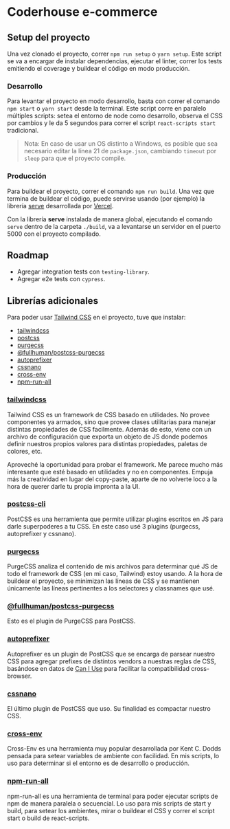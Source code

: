 # Coderhouse e-commerce

## Setup del proyecto

Una vez clonado el proyecto, correr `npm run setup` o `yarn setup`. Este script se va a encargar de instalar dependencias, ejecutar el linter, correr los tests emitiendo el coverage y buildear el código en modo producción.

### Desarrollo

Para levantar el proyecto en modo desarrollo, basta con correr el comando `npm start` o `yarn start` desde la terminal. Este script corre en paralelo múltiples scripts: setea el entorno de node como desarrollo, observa el CSS por cambios y le da 5 segundos para correr el script `react-scripts start` tradicional.

> Nota: En caso de usar un OS distinto a Windows, es posible que sea necesario editar la línea 21 de `package.json`, cambiando `timeout` por `sleep` para que el proyecto compile.

### Producción

Para buildear el proyecto, correr el comando `npm run build`. Una vez que termina de buildear el código, puede servirse usando (por ejemplo) la librería [serve](https://www.npmjs.com/package/serve) desarrollada por [Vercel](https://vercel.com/).

Con la librería **serve** instalada de manera global, ejecutando el comando `serve` dentro de la carpeta `./build`, va a levantarse un servidor en el puerto 5000 con el proyecto compilado.

## Roadmap

- Agregar integration tests con `testing-library`.
- Agregar e2e tests con `cypress`.

## Librerías adicionales

Para poder usar [Tailwind CSS](https://tailwindcss.com/) en el proyecto, tuve que instalar:

- [tailwindcss](#tailwindcss)
- [postcss](#postcss-cli)
- [purgecss](#purgecss)
- [@fullhuman/postcss-purgecss](#@fullhuman/postcss-purgecss)
- [autoprefixer](#autoprefixer)
- [cssnano](#cssnano)
- [cross-env](#cross-env)
- [npm-run-all](#npm-run-all)

### [tailwindcss](https://github.com/tailwindlabs/tailwindcss)

Tailwind CSS es un framework de CSS basado en utilidades. No provee componentes ya armados, sino que provee clases utilitarias para manejar distintas propiedades de CSS facilmente. Además de esto, viene con un archivo de configuración que exporta un objeto de JS donde podemos definir nuestros propios valores para distintas propiedades, paletas de colores, etc.

Aproveché la oportunidad para probar el framework. Me parece mucho más interesante que esté basado en utilidades y no en componentes. Empuja más la creatividad en lugar del copy-paste, aparte de no volverte loco a la hora de querer darle tu propia impronta a la UI.

### [postcss-cli](https://github.com/postcss/postcss-cli)

PostCSS es una herramienta que permite utilizar plugins escritos en JS para darle superpoderes a tu CSS. En este caso usé 3 plugins (purgecss, autoprefixer y cssnano).

### [purgecss](https://github.com/FullHuman/purgecss)

PurgeCSS analiza el contenido de mis archivos para determinar qué JS de todo el framework de CSS (en mi caso, Tailwind) estoy usando. A la hora de buildear el proyecto, se minimizan las líneas de CSS y se mantienen únicamente las líneas pertinentes a los selectores y classnames que usé.

### [@fullhuman/postcss-purgecss](https://github.com/FullHuman/purgecss/tree/master/packages/postcss-purgecss)

Esto es el plugin de PurgeCSS para PostCSS.

### [autoprefixer](https://github.com/postcss/autoprefixer)

Autoprefixer es un plugin de PostCSS que se encarga de parsear nuestro CSS para agregar prefixes de distintos vendors a nuestras reglas de CSS, basándose en datos de [Can I Use](https://caniuse.com/) para facilitar la compatibilidad cross-browser.

### [cssnano](https://github.com/cssnano/cssnano)

El último plugin de PostCSS que uso. Su finalidad es compactar nuestro CSS.

### [cross-env](https://github.com/kentcdodds/cross-env)

Cross-Env es una herramienta muy popular desarrollada por Kent C. Dodds pensada para setear variables de ambiente con facilidad. En mis scripts, lo uso para determinar si el entorno es de desarrollo o producción.

### [npm-run-all](https://github.com/mysticatea/npm-run-all)

npm-run-all es una herramienta de terminal para poder ejecutar scripts de npm de manera paralela o secuencial. Lo uso para mis scripts de start y build, para setear los ambientes, mirar o buildear el CSS y correr el script start o build de react-scripts.